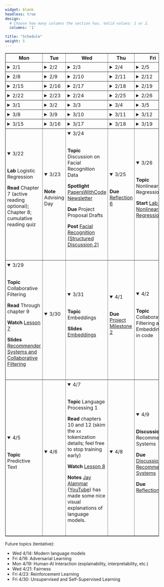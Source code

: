 ```yaml
---
widget: blank
headless: true
design:
  # Choose how many columns the section has. Valid values: 1 or 2.
  columns: '1'

title: "Schedule"
weight: 5
---
```










<table class="daily-calendar" border=1 width=95%>
<colgroup>
<col width = "10%">
<col width = "10%">
<col width = "10%">
<col width = "10%">
<col width = "10%">
</colgroup>
<thead><tr>
<th>Mon</th>
<th>Tue</th>
<th>Wed</th>
<th>Thu</th>
<th>Fri</th>
</tr></thead><tbody><tr>
<!--  0 > -Inf -->
</tr><tr class="past">
<td class = "even"><div><details><summary>2/1</summary><br><span class = "html"></span><br></details></div></td>
<td class = "even"><div><details><summary>2/2</summary><br><span class = "html"></span><br></details></div></td>
<td class = "even"><div><details><summary>2/3</summary><br><span class = "html"><p><strong>Topic</strong> Kickoff, <a href="https://teachablemachine.withgoogle.com/train/image">Teachable Machine</a>, Logistics</p>

<p><strong>Read</strong> Syllabus</p>

<p><strong>Resources</strong> <a href="/slides/w1d1/w1d1-intro.html">Day 1 slides</a></p>
</span><br></details></div></td>
<td class = "even"><div><details><summary>2/4</summary><br><span class = "html"><p><strong>Quiz</strong> Python review</p>
</span><br></details></div></td>
<td class = "even"><div><details><summary>2/5</summary><br><span class = "html"><p><strong>Topic</strong> Lab 0: Warm-up</p>

<p><strong>Notes</strong> 
<details><summary>Lab Logistics</summary></p>

<ul>
<li>Come to Maroon lab. Fill in computers as available, others stand around the sides of
the room (at safe distance) for overview (then move to Gold lab)</li>
<li>People at Maroon lab computers: <strong>reboot into Linux</strong></li>
</ul>

<p></details></p>
</span><br></details></div></td>
<!--  1 > 0 -->
</tr><tr class="past">
<td class = "even"><div><details><summary>2/8</summary><br><span class = "html"><p><strong>Topic</strong> Lab 1 (Chapter 1)</p>

<p><strong>Prep</strong> </p>

<ul>
<li>read <a href="https://github.com/fastai/fastbook/blob/master/01_intro.ipynb">DL4C chapter 1</a></li>
<li>Watch <a href="https://course.fast.ai/videos/?lesson=1">Lesson 1 Video</a></li>
<li>Complete reading quiz</li>
</ul>
</span><br></details></div></td>
<td class = "even"><div><details><summary>2/9</summary><br><span class = "html"></span><br></details></div></td>
<td class = "even"><div><details><summary>2/10</summary><br><span class = "html"><p><strong>Topic</strong> Guest lecture: KVL</p>

<p><strong>Due</strong> Reflection 1</p>
</span><br></details></div></td>
<td class = "even"><div><details><summary>2/11</summary><br><span class = "html"><p><strong>Quiz</strong> Quiz 2</p>
</span><br></details></div></td>
<td class = "even"><div><details><summary>2/12</summary><br><span class = "html"><p><strong>Topic</strong> Guest lecture: KVL</p>
</span><br></details></div></td>
<!--  2 > 1 -->
</tr><tr class="past">
<td class = "even"><div><details><summary>2/15</summary><br><span class = "html"><p><strong>Topic</strong> Lab 1 recap (<a href="/slides/w2d1/w2d1-debrief.html">slides</a>, <a href="https://nbviewer.jupyter.org/github/kcarnold/cs344/blob/main/src/Data_Loading_Code.ipynb">code</a>)</p>

<p><strong>Read</strong> <a href="https://colab.research.google.com/github/fastai/fastbook/blob/master/02_production.ipynb">DL4C chapter 2</a>
  <em>note: ignore the implementation of <code>class DataLoaders</code>.</em></p>

<p><strong>Watch</strong> <a href="https://course.fast.ai/videos/?lesson=2">Lesson 2 Video</a></p>

<p><strong>Quiz</strong> Reading Quiz 2</p>

<p><strong>Assigned</strong> <a href="/activities/homework-1">Homework 1</a></p>
</span><br></details></div></td>
<td class = "even"><div><details><summary>2/16</summary><br><span class = "html"></span><br></details></div></td>
<td class = "even"><div><details><summary>2/17</summary><br><span class = "html"><p><strong>Topic</strong> Review, Intro to AI Ethics <a href="/slides/w2d2/w2d2-ethics.html">slides</a></p>

<p><strong>Read</strong> </p>

<ul>
<li><a href="https://github.com/fastai/fastbook/blob/master/03_ethics.ipynb">DL4C chapter 3</a> until &ldquo;Topics in Data Ethics&rdquo;</li>
<li>the <strong>table of contents</strong> of the <a href="https://montrealethics.ai/wp-content/uploads/2021/01/State-of-AI-Ethics-Report-January-2021.pdf">January 2021 Montreal AI Ethics Report</a></li>
</ul>

<p><strong>Due</strong> Discussion post about a topic that caught your eye (before class)</p>

<p><strong>Due</strong> Reflection 2</p>
</span><br></details></div></td>
<td class = "even"><div><details><summary>2/18</summary><br><span class = "html"></span><br></details></div></td>
<td class = "even"><div><details><summary>2/19</summary><br><span class = "html"><p><strong>Topic</strong> Lab 1 extension, homework work</p>
</span><br></details></div></td>
<!--  3 > 2 -->
</tr><tr class="past">
<td class = "even"><div><details><summary>2/22</summary><br><span class = "html"><p><strong>Topic</strong> Conceptual Review <a href="/slides/w3d1/w3d1-concepts.html">Slides</a></p>

<p><strong>Read</strong> Finish reading <a href="https://nbviewer.jupyter.org/github/fastai/fastbook/blob/master/03_ethics.ipynb">DL4C chapter 3</a>; <strong>Reading Quiz</strong></p>

<p><strong>Due</strong> <a href="/activities/homework-1">Homework 1</a></p>
</span><br></details></div></td>
<td class = "even"><div><details><summary>2/23</summary><br><span class = "html"></span><br></details></div></td>
<td class = "even"><div><details><summary>2/24</summary><br><span class = "html"><p><strong>Topic</strong> Conceptual and Practical Review</p>

<p><strong>Due</strong> Reflection 3</p>

<p><strong>Discussion</strong> Reply in last week&#39;s Discussion</p>
</span><br></details></div></td>
<td class = "even"><div><details><summary>2/25</summary><br><span class = "html"></span><br></details></div></td>
<td class = "even"><div><details><summary>2/26</summary><br><span class = "html"><p><strong>Topic</strong> Exploring Tensors</p>
</span><br></details></div></td>
<!--  4 > 3 -->
</tr><tr class="past">
<td class = "odd"><div><details><summary>3/1</summary><br><span class = "html"><p><strong>Topic</strong> Modeling Basics</p>

<p><strong>Watch</strong> <a href="https://course.fast.ai/videos/?lesson=3">Lesson 3 video</a></p>

<p><strong>Read</strong> <a href="https://nbviewer.jupyter.org/github/fastai/fastbook/blob/master/04_mnist_basics.ipynb">DL4C chapter 4</a> until &ldquo;MNIST Loss Function&rdquo; <strong>Reading Quiz</strong></p>
</span><br></details></div></td>
<td class = "odd"><div><details><summary>3/2</summary><br><span class = "html"></span><br></details></div></td>
<td class = "odd"><div><details><summary>3/3</summary><br><span class = "html"><p><strong>Topic</strong> Modeling Basics</p>

<p><strong>Note</strong> Reflection delayed till next week</p>

<p><strong>Note</strong> Add and upvote <a href="https://calvincollege.sharepoint.com/sites/Section_77915/_layouts/15/Doc.aspx?sourcedoc=%7B11c65f0d-7020-4c67-a7b2-93a5521628a6%7D&amp;action=edit&amp;wd=target%28_Collaboration%20Space%2FWeekly%20Notes.one%7Cf65e590f-924e-461a-ad2d-681cc376dd7c%2FApplication%20Areas%7C334a318a-1626-4e37-91fd-6bf983ef82d4%2F%29&amp;wdorigin=703">application areas</a></p>
</span><br></details></div></td>
<td class = "odd"><div><details><summary>3/4</summary><br><span class = "html"><p><strong>Note</strong> Advising Day</p>

<p><strong>Quiz</strong> Technical Check-in</p>

<p><strong>Released</strong> <a href="https://classroom.github.com/a/t9EfXnfw">Portfolio Repos</a></p>
</span><br></details></div></td>
<td class = "odd"><div><details><summary>3/5</summary><br><span class = "html"><p><strong>Read</strong> The rest of chapter 4</p>

<p><strong>Watch</strong> The first hour of the <a href="https://course.fast.ai/videos/?lesson=4">Lesson 4 video</a></p>

<p><strong>Topic</strong> <a href="/activities/lab-2">Lab 2: Pull the Chain</a></p>
</span><br></details></div></td>
<!--  5 > 4 -->
</tr><tr class="past">
<td class = "odd"><div><details><summary>3/8</summary><br><span class = "html"><p><strong>Watch</strong> The rest of the <a href="https://course.fast.ai/videos/?lesson=4">Lesson 4 video</a> (masks postlude optional but interesting)</p>

<p><strong>Read</strong> ch4 starting at &ldquo;MNIST loss function&rdquo;, chapter 5 until &ldquo;Model Interpretation&rdquo;</p>

<p><strong>Continue</strong> <a href="/activities/lab-2">Lab 2: Pull the Chain</a></p>
</span><br></details></div></td>
<td class = "odd"><div><details><summary>3/9</summary><br><span class = "html"></span><br></details></div></td>
<td class = "odd"><div><details><summary>3/10</summary><br><span class = "html"><p><strong>Topic</strong> Chapter 5 review</p>

<p><strong>Due</strong> <a href="/activities/reflection-4">Reflection 4</a></p>
</span><br></details></div></td>
<td class = "odd"><div><details><summary>3/11</summary><br><span class = "html"><p><strong>Postlab</strong> <a href="/activities/lab-2">Lab 2: Pull the Chain</a></p>
</span><br></details></div></td>
<td class = "odd"><div><details><summary>3/12</summary><br><span class = "html"><p><strong>Topic</strong> Lab</p>

<p><strong>Spotlight</strong> <a href="https://compvis.github.io/taming-transformers/">Taming Transformers</a></p>

<p><strong>Assigned</strong> <a href="/activities/homework-2">Homework 2</a></p>

<p><strong>Start</strong> <a href="/activities/lab-3-learning-proportions">Lab 3: Learning Proportions</a></p>
</span><br></details></div></td>
<!--  6 > 5 -->
</tr><tr class="past">
<td class = "odd"><div><details><summary>3/15</summary><br><span class = "html"><p><strong>Topic</strong> Lab</p>

<p><strong>Read</strong> Rest of chapter 5, chapter 6</p>

<p><strong>Watch</strong> <a href="https://course.fast.ai/videos/?lesson=6">Lesson 6</a></p>

<p><strong>Continue</strong> <a href="/activities/lab-3-learning-proportions">Lab 3: Learning Proportions</a></p>
</span><br></details></div></td>
<td class = "odd"><div><details><summary>3/16</summary><br><span class = "html"></span><br></details></div></td>
<td class = "odd"><div><details><summary>3/17</summary><br><span class = "html"><p><strong>Topic</strong> Discussion and review</p>

<p><strong>Assigned</strong> <a href="/activities/discussion-2-facial-recognition">Facial Recognition (Structured Discussion 2)</a></p>

<p><strong>Due</strong> <a href="/activities/reflection-5">Reflection 5</a></p>

<p><strong>Slides</strong> <a href="/slides/w6/w6-elements.html">Where we are now</a></p>
</span><br></details></div></td>
<td class = "odd"><div><details><summary>3/18</summary><br><span class = "html"></span><br></details></div></td>
<td class = "odd"><div><details><summary>3/19</summary><br><span class = "html"><p><strong>Topic</strong> Lab</p>

<p><strong>Spotlight</strong> <a href="/project">Project Suggestions</a></p>

<p><strong>Due</strong> Fundamentals 000-008 (suggested due date)</p>

<p><strong>Finish</strong> <a href="/activities/lab-3-learning-proportions">Lab 3: Learning Proportions</a></p>
</span><br></details></div></td>
<!--  7 > 6 -->
</tr><tr>
<td class = "odd"><div><details open><summary>3/22</summary><br><span class = "html"><p><strong>Lab</strong> Logistic Regression</p>

<p><strong>Read</strong> Chapter 7 (active reading optional); Chapter 8; cumulative reading quiz</p>
</span><br></details></div></td>
<td class = "odd"><div><details open><summary>3/23</summary><br><span class = "html"><p><strong>Note</strong> Advising Day</p>
</span><br></details></div></td>
<td class = "odd"><div><details open><summary>3/24</summary><br><span class = "html"><p><strong>Topic</strong> Discussion on Facial Recognition Data</p>

<p><strong>Spotlight</strong> <a href="https://paperswithcode.com/newsletter/">PapersWithCode Newsletter</a></p>

<p><strong>Due</strong> Project Proposal Drafts</p>

<p><strong>Post</strong> <a href="/activities/discussion-2-facial-recognition">Facial Recognition (Structured Discussion 2)</a></p>
</span><br></details></div></td>
<td class = "odd"><div><details open><summary>3/25</summary><br><span class = "html"><p><strong>Due</strong> <a href="/activities/reflection-6">Reflection 6</a></p>
</span><br></details></div></td>
<td class = "odd"><div><details open><summary>3/26</summary><br><span class = "html"><p><strong>Topic</strong> Nonlinear Regression</p>

<p><strong>Start</strong> <a href="/activities/lab-4-nonlinear-regression">Lab 4: Nonlinear Regression</a></p>
</span><br></details></div></td>
<!--  8 > 7 -->
</tr><tr>
<td class = "odd"><div><details open><summary>3/29</summary><br><span class = "html"><p><strong>Topic</strong> Collaborative Filtering</p>

<p><strong>Read</strong> Through chapter 9</p>

<p><strong>Watch</strong> <a href="https://course.fast.ai/videos/?lesson=7">Lesson 7</a></p>

<p><strong>Slides</strong> <a href="/slides/w8/w8-tabular.html">Recommender Systems and Collaborative Filtering</a></p>
</span><br></details></div></td>
<td class = "odd"><div><details open><summary>3/30</summary><br><span class = "html"></span><br></details></div></td>
<td class = "odd"><div><details open><summary>3/31</summary><br><span class = "html"><p><strong>Topic</strong> Embeddings</p>

<p><strong>Slides</strong> <a href="/slides/w8/w8d2-embeddings.html">Embeddings</a></p>
</span><br></details></div></td>
<td class = "even"><div><details open><summary>4/1</summary><br><span class = "html"><p><strong>Due</strong> <a href="/activities/project-milestone-2">Project Milestone 2</a></p>
</span><br></details></div></td>
<td class = "even"><div><details open><summary>4/2</summary><br><span class = "html"><p><strong>Topic</strong> Collaborative Filtering and Embeddings in code</p>
</span><br></details></div></td>
<!--  9 > 8 -->
</tr><tr>
<td class = "even"><div><details open><summary>4/5</summary><br><span class = "html"><p><strong>Topic</strong> Predictive Text</p>
</span><br></details></div></td>
<td class = "even"><div><details open><summary>4/6</summary><br><span class = "html"></span><br></details></div></td>
<td class = "even"><div><details open><summary>4/7</summary><br><span class = "html"><p><strong>Topic</strong> Language Processing 1</p>

<p><strong>Read</strong> chapters 10 and 12 (skim the <code>xx</code> tokenization details; feel free to stop training early)</p>

<p><strong>Watch</strong> <a href="https://course.fast.ai/videos/?lesson=8">Lesson 8</a></p>

<p><strong>Notes</strong> <a href="https://jalammar.github.io/">Jay Alammar</a> (<a href="https://www.youtube.com/channel/UCmOwsoHty5PrmE-3QhUBfPQ">YouTube</a>) has made some nice visual explanations of language models.</p>
</span><br></details></div></td>
<td class = "even"><div><details open><summary>4/8</summary><br><span class = "html"></span><br></details></div></td>
<td class = "even"><div><details open><summary>4/9</summary><br><span class = "html"><p><strong>Discussion</strong> Recommender Systems</p>

<p><strong>Due</strong> <a href="/activities/discussion-recommender-systems">Discussion: Recommender Systems</a></p>

<p><strong>Due</strong> <a href="/activities/reflection-8">Reflection 8</a></p>
</span><br></details></div></td>
</tr></tbody></table>

Future topics (tentative):

* Wed 4/14: Modern language models
* Fri 4/16: Adversarial Learning
* Mon 4/19: Human-AI Interaction (explainability, interpretability, etc.)
* Wed 4/21: Fairness
* Fri 4/23: Reinforcement Learning
* Fri 4/30: Unsupervised and Self-Supervised Learning




<style>
.daily-calendar ul {
  padding-left: 1rem;
}

.daily-calendar details {
  margin-bottom: 0; // override a wowchemy style
}

.daily-calendar .past-DISABLED td > div {
  overflow: auto;
  max-height: 75px;
}

.daily-calendar td {
    padding: 0;
}

.daily-calendar td > div {
  padding: 5px;
}
</style>
